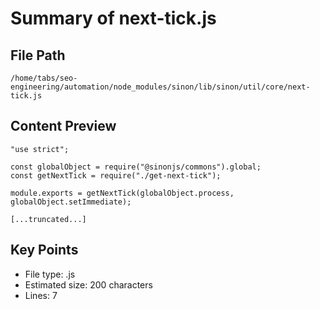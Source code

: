 # Summary of next-tick.js
  
## File Path
`/home/tabs/seo-engineering/automation/node_modules/sinon/lib/sinon/util/core/next-tick.js`

## Content Preview
```
"use strict";

const globalObject = require("@sinonjs/commons").global;
const getNextTick = require("./get-next-tick");

module.exports = getNextTick(globalObject.process, globalObject.setImmediate);

[...truncated...]
```

## Key Points
- File type: .js
- Estimated size: 200 characters
- Lines: 7
